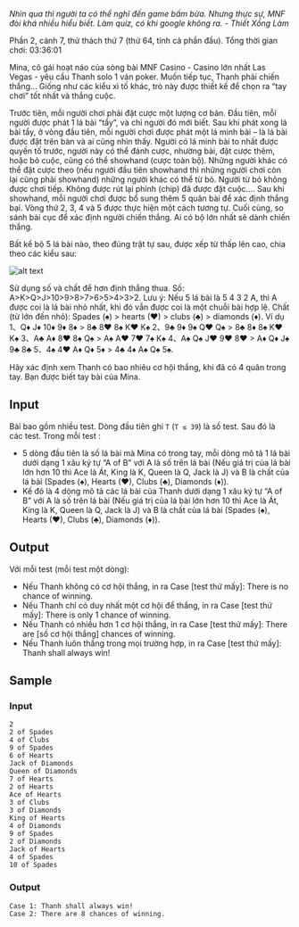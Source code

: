 *Nhìn qua thì người ta có thể nghĩ đến game bấm bừa. Nhưng thực sự, MNF đòi khá nhiều hiểu biết. Làm quiz, có khi google không ra. - Thiết Xồng Làm*

Phần 2, cảnh 7, thử thách thứ 7 (thứ 64, tính cả phần đầu). Tổng thời gian chơi: 03:36:01

Mina, cô gái hoạt náo của sòng bài MNF Casino - Casino lớn nhất Las Vegas - yêu cầu Thanh solo 1 ván poker. Muốn tiếp tục, Thanh phải chiến thắng... Giống như các kiểu xì tố khác, trò này được thiết kế để chọn ra “tay chơi” tốt nhất và thắng cuộc.

Trước tiên, mỗi người chơi phải đặt cược một lượng cơ bản. Đầu tiên, mỗi người được phát 1 lá bài “tẩy”, và chỉ người đó mới biết. Sau khi phát xong lá bài tẩy, ở vòng đầu tiên, mỗi người chơi được phát một lá minh bài – là lá bài được đặt trên bàn và ai cũng nhìn thấy. Người có lá minh bài to nhất được quyền tố trước, người này có thể đánh cược, nhường bài, đặt cược thêm, hoặc bỏ cuộc,  cũng có thể showhand (cược toàn bộ). Những người khác có thể đặt cược theo (nếu người đầu tiên showhand thì những người chơi còn lại cũng phải showhand) những người khác có thể từ bỏ. Người từ bỏ không được chơi tiếp. Không được rút lại phỉnh (chip) đã được đặt cuộc…. Sau khi showhand, mỗi người chơi được bổ sung thêm 5 quân bài để xác định thắng bại. Vòng thứ 2, 3, 4 và 5 được thực hiện một cách tương tự. Cuối cùng, so sánh bài cục để xác định người chiến thắng. Ai có bộ lớn nhất sẽ dành chiến thắng.

Bất kể bộ 5 lá bài nào, theo đúng trật tự sau, được xếp từ thấp lên cao, chia theo các kiểu sau:

![alt text](http://s13.postimg.org/wmnehl65z/Screenshot_from_2015_08_19_22_02_25.png)

Sử dụng số và chất để hơn định thắng thua. Số: A>K>Q>J>10>9>8>7>6>5>4>3>2. Lưu ý: Nếu 5 lá bài là 5 4 3 2 A, thì A được coi là lá bài nhỏ nhất,  khi đó vẫn được coi là một chuỗi bài hợp lệ. Chất (từ lớn đến nhỏ): Spades (♠) > hearts (♥) > clubs (♣) > diamonds (♦). Ví dụ 1、Q♦ J♦ 10♦ 9♦ 8♦ > 8♣ 8♥ 8♠ K♥ K♠ 2、9♣ 9♦ 9♠ Q♥ Q♠ > 8♣ 8♦ 8♠ K♥ K♠ 3、A♣ A♦ 8♥ 8♠ Q♠ > A♠ A♥ 7♥ 7♠ K♠ 4、A♠ Q♠ J♥ 9♥ 8♥ > A♦ Q♦ J♠ 9♣ 8♣ 5、4♠ 4♥ A♦ Q♦ 5♦ > 4♣ 4♦ A♠ Q♠ 5♠.

Hãy xác định xem Thanh có bao nhiêu cơ hội thắng, khi đã có 4 quân trong tay. Bạn được biết tay bài của Mina.

## Input

Bài bao gồm nhiều test. Dòng đầu tiên ghi `T` (`T ≤ 39`) là số test. Sau đó là các test. Trong mỗi test :
 - 5 dòng đầu tiên là số lá bài mà Mina có trong tay, mỗi dòng mô tả 1 lá bài dưới dạng 1 xâu ký tự “A of B” với A là số trên lá bài (Nếu giá trị của lá bài lớn hơn 10 thì Ace là Át, King là K, Queen là Q, Jack là J) và B là chất của lá bài (Spades (♠), Hearts (♥), Clubs (♣), Diamonds (♦)).
 - Kế đó là 4 dòng mô tả các lá bài của Thanh dưới dạng 1 xâu ký tự “A of B” với A là số trên lá bài (Nếu giá trị của lá bài lớn hơn 10 thì Ace là Át, King là K, Queen là Q, Jack là J) và B là chất của lá bài (Spades (♠), Hearts (♥), Clubs (♣), Diamonds (♦)).

## Output

Với mỗi test (mỗi test một dòng):
 - Nếu Thanh không có cơ hội thắng, in ra Case [test thứ mấy]: There is no chance of winning.
 - Nếu Thanh chỉ có duy nhất một cơ hội để thắng, in ra Case [test thứ mấy]: There is only 1 chance of winning.
 - Nếu Thanh có nhiều hơn 1 cơ hội thắng, in ra Case [test thứ mấy]: There are [số cơ hội thắng] chances of winning.
 - Nếu Thanh luôn thắng trong mọi trường hợp, in ra Case [test thứ mấy]: Thanh shall always win!
## Sample

### Input
```
2
2 of Spades
4 of Clubs
9 of Spades
6 of Hearts
Jack of Diamonds
Queen of Diamonds
7 of Hearts
2 of Hearts
Ace of Hearts
3 of Clubs
3 of Diamonds
King of Hearts
4 of Diamonds
9 of Spades
2 of Diamonds
Jack of Hearts
4 of Spades
10 of Spades
```

### Output
```
Case 1: Thanh shall always win!
Case 2: There are 8 chances of winning.
```
